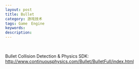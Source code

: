 ```yaml
---
layout: post
title: Bullet
category: 游戏技术
tags: Game　Engine
keywords: 
description: 
---
```


 

Bullet Collision Detection & Physics SDK:\
 <http://www.continuousphysics.com/Bullet/BulletFull/index.html>

 

 






